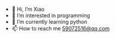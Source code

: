 - 👋 Hi, I’m Xiao
- 👀 I’m interested in programming
- 🌱 I’m currently learning python
- 📫 How to reach me 59072516@qq.com

